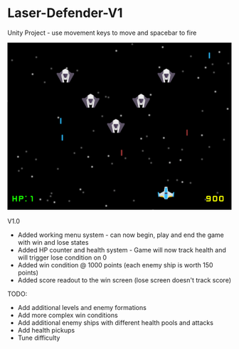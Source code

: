 # Laser-Defender-V1

Unity Project - use movement keys to move and spacebar to fire

<img src="https://github.com/IanB14/Laser-Defender/blob/master/screenshot2.PNG">

V1.0

+ Added working menu system - can now begin, play and end the game with win and lose states
+ Added HP counter and health system - Game will now track health and will trigger lose condition on 0
+ Added win condition @ 1000 points (each enemy ship is worth 150 points)
+ Added score readout to the win screen (lose screen doesn't track score)

TODO:

* Add additional levels and enemy formations
* Add more complex win conditions
* Add additional enemy ships with different health pools and attacks
* Add health pickups
* Tune difficulty
